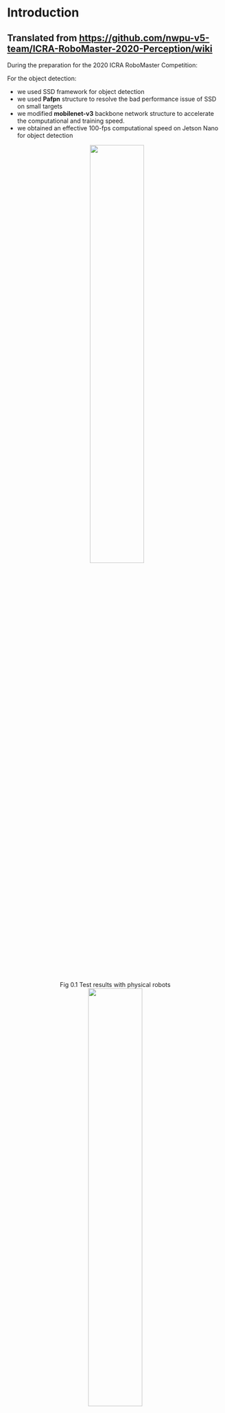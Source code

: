 # Introduction

## Translated from https://github.com/nwpu-v5-team/ICRA-RoboMaster-2020-Perception/wiki

During the preparation for the 2020 ICRA RoboMaster Competition:

For the object detection:
- we used SSD framework for object detection
- we used **Pafpn** structure to resolve the bad performance issue of SSD on 
small targets
- we modified **mobilenet-v3** backbone network structure to accelerate the 
computational and training speed.
- we obtained an effective 100-fps computational speed on Jetson Nano for 
object detection
​ ​​ ​ ​​
<div align="center">
​ ​​ <img src = "https://cdn.nlark.com/yuque/0/2020/gif/2394508/1598498514383-1efea4b4-c186-4279-8ae4-2ff53c24d8a1.gif" 
width="50%" height="50%">
  <br> Fig 0.1 Test results with physical robots </br>
</div>
<div align="center">
   <img src = "https://cdn.nlark.com/yuque/0/2020/gif/2394508/1598499056738-e8079a63-26a0-4bd1-a41c-93ae3889e180.gif" width="50%" height="50%">
  <br> Fig 0.2 Test results with physical robots </br>
</div>

For the outpost cameras:

- we used offline 3D reconstruction to deduce the camera poses 
  
<div align="center">
​ ​​ <img src="https://cdn.nlark.com/yuque/0/2020/png/2394508/1598459411670-faa23958-e445-4dd2-a3e6-001de5b3ac4f.png" width="50%" height="50%">
  <br> Fig 0.3 Outpost camera </br>
</div>

- by the means of back projection with camera calibration, the intersection 
point of the back projection ray and the field plane can be obtained, and the
robots can thus be located on the field. In the simulation environment, the 
accuracy within the half-field is less than 20 cm. 

<div align="center">
​ ​​ <img src="https://cdn.nlark.com/yuque/0/2020/gif/2394508/1598498396035-02912ebd-8d48-4d7d-b2bc-30c2c583f053.gif" width="50%" height="50%">
  <br> Fig 0.4 Localization of 4 robots on the map with the outpost camera</br>
</div>
